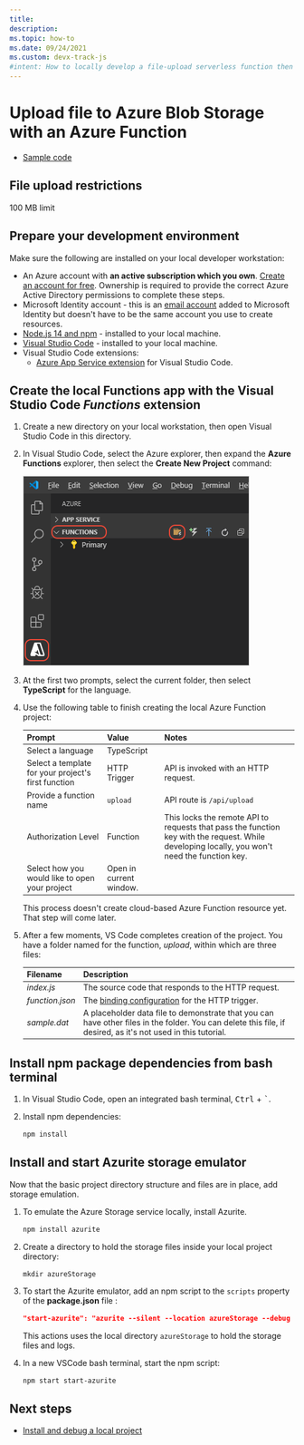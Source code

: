 ```yaml
---
title: 
description: 
ms.topic: how-to
ms.date: 09/24/2021
ms.custom: devx-track-js
#intent: How to locally develop a file-upload serverless function then deploy that function to Azure. 
---
```


# Upload file to Azure Blob Storage with an Azure Function

* [Sample code](https://github.com/diberry/js-e2e-azure-function-upload-file.git)

## File upload restrictions

100 MB limit

## Prepare your development environment

Make sure the following are installed on your local developer workstation:

- An Azure account with **an active subscription which you own**. [Create an account for free](https://azure.microsoft.com/free/?WT.mc_id=A261C142F). Ownership is required to provide the correct Azure Active Directory permissions to complete these steps.
- Microsoft Identity account - this is an [email account](https://signup.live.com) added to Microsoft Identity but doesn't have to be the same account you use to create resources.
- [Node.js 14 and npm](https://nodejs.org/en/download) - installed to your local machine.
- [Visual Studio Code](https://code.visualstudio.com/) - installed to your local machine. 
- Visual Studio Code extensions:
    - [Azure App Service extension](https://marketplace.visualstudio.com/items?itemName=ms-azuretools.vscode-azureappservice) for Visual Studio Code.

## Create the local Functions app with the Visual Studio Code _Functions_ extension

1. Create a new directory on your local workstation, then open Visual Studio Code in this directory. 

1. In Visual Studio Code, select the Azure explorer, then expand the **Azure Functions** explorer, then select the **Create New Project** command:

    ![Create a local Function app in VS Code](../../media/azure-function-file-upload-binding/create-function-app-project.png)

1. At the first two prompts, select the current folder, then select **TypeScript** for the language.
1. Use the following table to finish creating the local Azure Function project:

    |Prompt|Value|Notes|
    |--|--|--|
    |Select a language|TypeScript||
    |Select a template for your project's first function|HTTP Trigger|API is invoked with an HTTP request.|
    |Provide a function name|`upload`|API route is `/api/upload`|
    |Authorization Level|Function|This locks the remote API to requests that pass the function key with the request. While developing locally, you won't need the function key.|
    |Select how you would like to open your project|Open in current window.||

    This process doesn't create cloud-based Azure Function resource yet. That step will come later.

1. After a few moments, VS Code completes creation of the project. You have a folder named for the function, *upload*, within which are three files:

    | Filename | Description |
    | --- | --- |
    | *index.js* |  The source code that responds to the HTTP request. |
    | *function.json* | The [binding configuration](/azure/azure-functions/functions-triggers-bindings) for the HTTP trigger. |
    | *sample.dat* | A placeholder data file to demonstrate that you can have other files in the folder. You can delete this file, if desired, as it's not used in this tutorial. |

## Install npm package dependencies from bash terminal

1. In Visual Studio Code, open an integrated bash terminal, <kbd>Ctrl</kbd> + <kbd>`</kbd>.
1. Install npm dependencies:

    ```bash
    npm install
    ```

## Install and start Azurite storage emulator

Now that the basic project directory structure and files are in place, add storage emulation.

1. To emulate the Azure Storage service locally, install Azurite.

    ```bash
    npm install azurite
    ```

1. Create a directory to hold the storage files inside your local project directory:

    ```base
    mkdir azureStorage
    ```

1. To start the Azurite emulator, add an npm script to the `scripts` property of the **package.json** file :

    ```json
    "start-azurite": "azurite --silent --location azureStorage --debug azureStorage/debug.log"
    ```

    This actions uses the local directory `azureStorage` to hold the storage files and logs.

1. In a new VSCode bash terminal, start the npm script:

    ```bash
    npm start start-azurite
    ```    


## Next steps

* [Install and debug a local project](../with-visual-studio-code/install-run-debug-nodejs.md)
